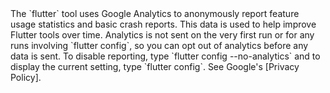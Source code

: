 <aside class="alert alert-warning" role="alert" markdown="1">
  The `flutter` tool uses Google Analytics to anonymously report feature usage statistics
  and basic crash reports. This data is used to help improve Flutter tools over time.
  Analytics is not sent on the very first run or for any runs involving `flutter config`,
  so you can opt out of analytics before any data is sent. To disable reporting,
  type `flutter config --no-analytics` and to display the current setting, type
  `flutter config`. See Google's [Privacy Policy].

  [Privacy Policy]: https://policies.google.com/privacy
</aside>
